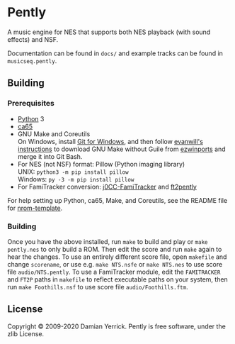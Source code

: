 # Pently

A music engine for NES that supports both NES playback (with sound
effects) and NSF.

Documentation can be found in `docs/` and example tracks can be found in `musicseq.pently`.

## Building

### Prerequisites

- [Python] 3
- [ca65]
- GNU Make and Coreutils  
  On Windows, install [Git for Windows], and then follow
  [evanwill's instructions] to download GNU Make without Guile
  from [ezwinports] and merge it into Git Bash.
- For NES (not NSF) format: Pillow (Python imaging library)  
  UNIX: `python3 -m pip install pillow`  
  Windows: `py -3 -m pip install pillow`
- For FamiTracker conversion: [j0CC-FamiTracker] and [ft2pently]

For help setting up Python, ca65, Make, and Coreutils, see the README
file for [nrom-template].

[Python]: https://www.python.org/
[ca65]: https://cc65.github.io/
[Git for Windows]: https://git-scm.com/download/win
[evanwill's instructions]: https://gist.github.com/evanwill/0207876c3243bbb6863e65ec5dc3f058
[ezwinports]: https://sourceforge.net/projects/ezwinports/files/
[j0CC-FamiTracker]: https://github.com/jimbo1qaz/j0CC-FamiTracker/releases
[ft2pently]: https://github.com/NovaSquirrel/ft2pently/releases
[nrom-template]: https://github.com/pinobatch/nrom-template

### Building

Once you have the above installed, run `make` to build and play
or `make pently.nes` to only build a ROM.
Then edit the score and run `make` again to hear the changes.
To use an entirely different score file, open `makefile` and change
`scorename`, or use e.g. `make NTS.nsfe` or `make NTS.nes` to use
score file `audio/NTS.pently`.
To use a FamiTracker module, edit the `FAMITRACKER` and `FT2P` paths
in `makefile` to reflect executable paths on your system, then run
`make Foothills.nsf` to use score file `audio/Foothills.ftm`.

## License

Copyright © 2009-2020 Damian Yerrick.
Pently is free software, under the zlib License.
